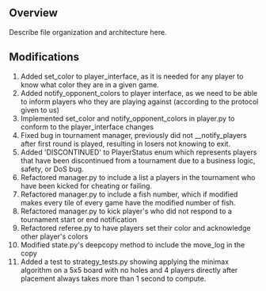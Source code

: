 ## Overview
Describe file organization and architecture here.

## Modifications
1. Added set_color to player_interface, as it is needed for any player to know what color they are in a given game.
2. Added notify_opponent_colors to player interface, as we need to be able to inform players who they are playing against (according to the protocol given to us)
3. Implemented set_color and notify_opponent_colors in player.py to conform to the player_interface changes
4. Fixed bug in tournament manager, previously did not __notify_players after first round is played, resulting in losers not knowing to exit.
5. Added 'DISCONTINUED' to PlayerStatus enum which represents players that have been discontinued from a tournament due to a business logic, safety, or DoS bug.
6. Refactored manager.py to include a list a players in the tournament who have been kicked for cheating or failing.
7. Refactored manager.py to include a fish number, which if modified makes every tile of every game have the modified number of fish.
8. Refactored manager.py to kick player's who did not respond to a tournament start or end notification
9. Refactored referee.py to have players set their color and acknowledge other player's colors
10. Modified state.py's deepcopy method to include the move_log in the copy
11. Added a test to strategy_tests.py showing applying the minimax algorithm on a 5x5 board with no holes and 4 players directly after placement always takes more than 1 second to compute.